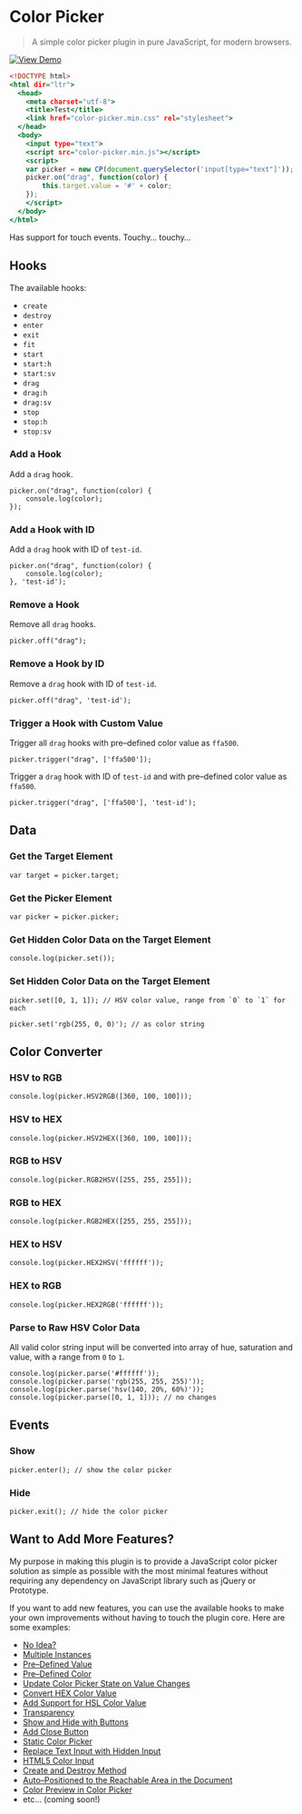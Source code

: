 Color Picker
============

> A simple color picker plugin in pure JavaScript, for modern browsers.

[![View Demo](https://cloud.githubusercontent.com/assets/1669261/16919759/246196ec-4d35-11e6-8d12-153aa969384e.png)](https://rawgit.com/tovic/color-picker/master/color-picker.html "View Demo")

~~~ .html
<!DOCTYPE html>
<html dir="ltr">
  <head>
    <meta charset="utf-8">
    <title>Test</title>
    <link href="color-picker.min.css" rel="stylesheet">
  </head>
  <body>
    <input type="text">
    <script src="color-picker.min.js"></script>
    <script>
    var picker = new CP(document.querySelector('input[type="text"]'));
    picker.on("drag", function(color) {
        this.target.value = '#' + color;
    });
    </script>
  </body>
</html>
~~~

Has support for touch events. Touchy… touchy…

Hooks
-----

The available hooks:

 - `create`
 - `destroy`
 - `enter`
 - `exit`
 - `fit`
 - `start`
 - `start:h`
 - `start:sv`
 - `drag`
 - `drag:h`
 - `drag:sv`
 - `stop`
 - `stop:h`
 - `stop:sv`

### Add a Hook

Add a `drag` hook.

~~~ .javascript
picker.on("drag", function(color) {
    console.log(color);
});
~~~

### Add a Hook with ID

Add a `drag` hook with ID of `test-id`.

~~~ .javascript
picker.on("drag", function(color) {
    console.log(color);
}, 'test-id');
~~~

### Remove a Hook

Remove all `drag` hooks.

~~~ .javascript
picker.off("drag");
~~~

### Remove a Hook by ID

Remove a `drag` hook with ID of `test-id`.

~~~ .javascript
picker.off("drag", 'test-id');
~~~

### Trigger a Hook with Custom Value

Trigger all `drag` hooks with pre–defined color value as `ffa500`.

~~~ .javascript
picker.trigger("drag", ['ffa500']);
~~~

Trigger a `drag` hook with ID of `test-id` and with pre–defined color value as `ffa500`.

~~~ .javascript
picker.trigger("drag", ['ffa500'], 'test-id');
~~~

Data
----

### Get the Target Element

~~~ .javascript
var target = picker.target;
~~~

### Get the Picker Element

~~~ .javascript
var picker = picker.picker;
~~~

### Get Hidden Color Data on the Target Element

~~~ .javascript
console.log(picker.set());
~~~

### Set Hidden Color Data on the Target Element

~~~ .javascript
picker.set([0, 1, 1]); // HSV color value, range from `0` to `1` for each
~~~

~~~ .javascript
picker.set('rgb(255, 0, 0)'); // as color string
~~~

Color Converter
---------------

### HSV to RGB

~~~ .javascript
console.log(picker.HSV2RGB([360, 100, 100]));
~~~

### HSV to HEX

~~~ .javascript
console.log(picker.HSV2HEX([360, 100, 100]));
~~~

### RGB to HSV

~~~ .javascript
console.log(picker.RGB2HSV([255, 255, 255]));
~~~

### RGB to HEX

~~~ .javascript
console.log(picker.RGB2HEX([255, 255, 255]));
~~~

### HEX to HSV

~~~ .javascript
console.log(picker.HEX2HSV('ffffff'));
~~~

### HEX to RGB

~~~ .javascript
console.log(picker.HEX2RGB('ffffff'));
~~~

### Parse to Raw HSV Color Data

All valid color string input will be converted into array of hue, saturation and value, with a range from `0` to `1`.

~~~ .javascript
console.log(picker.parse('#ffffff'));
console.log(picker.parse('rgb(255, 255, 255)'));
console.log(picker.parse('hsv(140, 20%, 60%)'));
console.log(picker.parse([0, 1, 1])); // no changes
~~~

Events
------

### Show

~~~ .javascript
picker.enter(); // show the color picker
~~~

### Hide

~~~ .javascript
picker.exit(); // hide the color picker
~~~

Want to Add More Features?
--------------------------

My purpose in making this plugin is to provide a JavaScript color picker solution as simple as possible with the most minimal features without requiring any dependency on JavaScript library such as jQuery or Prototype.

If you want to add new features, you can use the available hooks to make your own improvements without having to touch the plugin core. Here are some examples:

 - [No Idea?](https://rawgit.com/tovic/color-picker/master/color-picker.noob.html)
 - [Multiple Instances](https://rawgit.com/tovic/color-picker/master/color-picker.picker.html)
 - [Pre–Defined Value](https://rawgit.com/tovic/color-picker/master/color-picker.value-set.html)
 - [Pre–Defined Color](https://rawgit.com/tovic/color-picker/master/color-picker.picker-set.html)
 - [Update Color Picker State on Value Changes](https://rawgit.com/tovic/color-picker/master/color-picker.value-update.html)
 - [Convert HEX Color Value](https://rawgit.com/tovic/color-picker/master/color-picker.value-convert.html)
 - [Add Support for HSL Color Value](https://rawgit.com/tovic/color-picker/master/color-picker.color-hsl.html)
 - [Transparency](https://rawgit.com/tovic/color-picker/master/color-picker.color-rgba.html)
 - [Show and Hide with Buttons](https://rawgit.com/tovic/color-picker/master/color-picker.state.html)
 - [Add Close Button](https://rawgit.com/tovic/color-picker/master/color-picker.close.html)
 - [Static Color Picker](https://rawgit.com/tovic/color-picker/master/color-picker.static.html)
 - [Replace Text Input with Hidden Input](https://rawgit.com/tovic/color-picker/master/color-picker.replace.html)
 - [HTML5 Color Input](https://rawgit.com/tovic/color-picker/master/color-picker.input-color.html)
 - [Create and Destroy Method](https://rawgit.com/tovic/color-picker/master/color-picker.create-destroy.html)
 - [Auto–Positioned to the Reachable Area in the Document](https://rawgit.com/tovic/color-picker/master/color-picker.fit.html)
 - [Color Preview in Color Picker](https://rawgit.com/tovic/color-picker/master/color-picker.picker-preview.html)
 - etc… (coming soon!)
